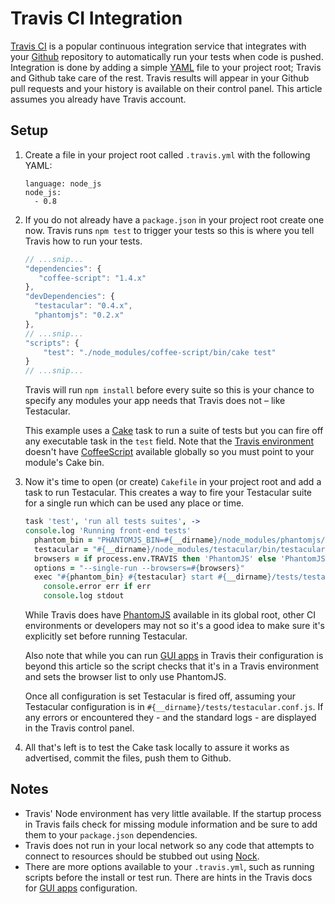 # Travis CI Integration

[Travis CI] is a popular continuous integration service that integrates with your [Github] repository to automatically run your tests when code is pushed. Integration is done by adding a simple [YAML] file to your project root; Travis and Github take care of the rest. Travis results will appear in your Github pull requests and your history is available on their control panel. This article assumes you already have Travis account.

## Setup

1. Create a file in your project root called `.travis.yml` with the following YAML:
   
   ```
   language: node_js
   node_js:
     - 0.8
   ```

2. If you do not already have a `package.json` in your project root create one now. Travis runs `npm test` to trigger your tests so this is where you tell Travis how to run your tests. 

   ```javascript
   // ...snip...
   "dependencies": {
      "coffee-script": "1.4.x"
   },
   "devDependencies": {
     "testacular": "0.4.x",
     "phantomjs": "0.2.x" 
   },
   // ...snip...
   "scripts": {
       "test": "./node_modules/coffee-script/bin/cake test"
   }
   // ...snip...
   ```

   Travis will run `npm install` before every suite so this is your chance to specify any modules your app needs that Travis does not – like Testacular.

   This example uses a [Cake] task to run a suite of tests but you can fire off any executable task in the `test` field. Note that the [Travis environment] doesn't have [CoffeeScript] available globally so you must point to your module's Cake bin.

3. Now it's time to open (or create) `Cakefile` in your project root and add a task to run Testacular. This creates a way to fire your Testacular suite for a single run which can be used any place or time.

   ```coffeescript
   task 'test', 'run all tests suites', ->
   console.log 'Running front-end tests'
     phantom_bin = "PHANTOMJS_BIN=#{__dirname}/node_modules/phantomjs/lib/phantom/bin/phantomjs"
     testacular = "#{__dirname}/node_modules/testacular/bin/testacular"
     browsers = if process.env.TRAVIS then 'PhantomJS' else 'PhantomJS,Chrome'
     options = "--single-run --browsers=#{browsers}"
     exec "#{phantom_bin} #{testacular} start #{__dirname}/tests/testacular.conf.js #{options}", (err, stdout, stderr) ->
       console.error err if err
       console.log stdout
   ```

   While Travis does have [PhantomJS] available in its global root, other CI environments or developers may not so it's a good idea to make sure it's explicitly set before running Testacular.

   Also note that while you can run [GUI apps] in Travis their configuration is beyond this article so the script checks that it's in a Travis environment and sets the browser list to only use PhantomJS.

   Once all configuration is set Testacular is fired off, assuming your Testacular configuration is in `#{__dirname}/tests/testacular.conf.js`. If any errors or encountered they - and the standard logs - are displayed in the Travis control panel.

4. All that's left is to test the Cake task locally to assure it works as advertised, commit the files, push them to Github.

## Notes

* Travis' Node environment has very little available. If the startup process in Travis fails check for missing module information and be sure to add them to your `package.json` dependencies.
* Travis does not run in your local network so any code that attempts to connect to resources should be stubbed out using [Nock].
* There are more options available to your `.travis.yml`, such as running scripts before the install or test run. There are hints in the Travis docs for [GUI apps] configuration.

[Travis CI]: https://travis-ci.org/
[Travis environment]: http://about.travis-ci.org/docs/user/ci-environment/
[CoffeeScript]: http://coffeescript.org/
[Cake]: http://coffeescript.org/documentation/docs/cake.html
[Github]: https://github.com/
[YAML]: http://www.yaml.org/
[PhantomJS]: http://phantomjs.org/
[GUI apps]: http://about.travis-ci.org/docs/user/gui-and-headless-browsers/
[Nock]: https://github.com/flatiron/nock
